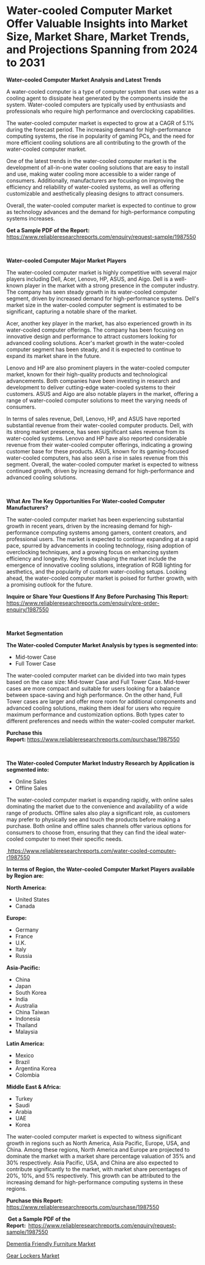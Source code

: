 <p><h1>Water-cooled Computer Market Offer Valuable Insights into Market Size, Market Share, Market Trends, and Projections Spanning from 2024 to 2031</h1></p><p><strong>Water-cooled Computer Market Analysis and Latest Trends</strong></p>
<p><p>A water-cooled computer is a type of computer system that uses water as a cooling agent to dissipate heat generated by the components inside the system. Water-cooled computers are typically used by enthusiasts and professionals who require high performance and overclocking capabilities.</p><p>The water-cooled computer market is expected to grow at a CAGR of 5.1% during the forecast period. The increasing demand for high-performance computing systems, the rise in popularity of gaming PCs, and the need for more efficient cooling solutions are all contributing to the growth of the water-cooled computer market.</p><p>One of the latest trends in the water-cooled computer market is the development of all-in-one water cooling solutions that are easy to install and use, making water cooling more accessible to a wider range of consumers. Additionally, manufacturers are focusing on improving the efficiency and reliability of water-cooled systems, as well as offering customizable and aesthetically pleasing designs to attract consumers.</p><p>Overall, the water-cooled computer market is expected to continue to grow as technology advances and the demand for high-performance computing systems increases.</p></p>
<p><strong>Get a Sample PDF of the Report:&nbsp;</strong> <a href="https://www.reliableresearchreports.com/enquiry/request-sample/1987550">https://www.reliableresearchreports.com/enquiry/request-sample/1987550</a></p>
<p>&nbsp;</p>
<p><strong>Water-cooled Computer Major Market Players</strong></p>
<p><p>The water-cooled computer market is highly competitive with several major players including Dell, Acer, Lenovo, HP, ASUS, and Aigo. Dell is a well-known player in the market with a strong presence in the computer industry. The company has seen steady growth in its water-cooled computer segment, driven by increased demand for high-performance systems. Dell's market size in the water-cooled computer segment is estimated to be significant, capturing a notable share of the market.</p><p>Acer, another key player in the market, has also experienced growth in its water-cooled computer offerings. The company has been focusing on innovative design and performance to attract customers looking for advanced cooling solutions. Acer's market growth in the water-cooled computer segment has been steady, and it is expected to continue to expand its market share in the future.</p><p>Lenovo and HP are also prominent players in the water-cooled computer market, known for their high-quality products and technological advancements. Both companies have been investing in research and development to deliver cutting-edge water-cooled systems to their customers. ASUS and Aigo are also notable players in the market, offering a range of water-cooled computer solutions to meet the varying needs of consumers.</p><p>In terms of sales revenue, Dell, Lenovo, HP, and ASUS have reported substantial revenue from their water-cooled computer products. Dell, with its strong market presence, has seen significant sales revenue from its water-cooled systems. Lenovo and HP have also reported considerable revenue from their water-cooled computer offerings, indicating a growing customer base for these products. ASUS, known for its gaming-focused water-cooled computers, has also seen a rise in sales revenue from this segment. Overall, the water-cooled computer market is expected to witness continued growth, driven by increasing demand for high-performance and advanced cooling solutions.</p></p>
<p>&nbsp;</p>
<p><strong>What Are The Key Opportunities For Water-cooled Computer Manufacturers?</strong></p>
<p><p>The water-cooled computer market has been experiencing substantial growth in recent years, driven by the increasing demand for high-performance computing systems among gamers, content creators, and professional users. The market is expected to continue expanding at a rapid pace, spurred by advancements in cooling technology, rising adoption of overclocking techniques, and a growing focus on enhancing system efficiency and longevity. Key trends shaping the market include the emergence of innovative cooling solutions, integration of RGB lighting for aesthetics, and the popularity of custom water-cooling setups. Looking ahead, the water-cooled computer market is poised for further growth, with a promising outlook for the future.</p></p>
<p><strong>Inquire or Share Your Questions If Any Before Purchasing This Report:</strong> <a href="https://www.reliableresearchreports.com/enquiry/pre-order-enquiry/1987550">https://www.reliableresearchreports.com/enquiry/pre-order-enquiry/1987550</a></p>
<p>&nbsp;</p>
<p><strong>Market Segmentation</strong></p>
<p><strong>The Water-cooled Computer Market Analysis by types is segmented into:</strong></p>
<p><ul><li>Mid-tower Case</li><li>Full Tower Case</li></ul></p>
<p><p>The water-cooled computer market can be divided into two main types based on the case size: Mid-tower Case and Full Tower Case. Mid-tower cases are more compact and suitable for users looking for a balance between space-saving and high performance. On the other hand, Full Tower cases are larger and offer more room for additional components and advanced cooling solutions, making them ideal for users who require maximum performance and customization options. Both types cater to different preferences and needs within the water-cooled computer market.</p></p>
<p><strong>Purchase this Report:&nbsp;</strong><a href="https://www.reliableresearchreports.com/purchase/1987550">https://www.reliableresearchreports.com/purchase/1987550</a></p>
<p>&nbsp;</p>
<p><strong>The Water-cooled Computer Market Industry Research by Application is segmented into:</strong></p>
<p><ul><li>Online Sales</li><li>Offline Sales</li></ul></p>
<p><p>The water-cooled computer market is expanding rapidly, with online sales dominating the market due to the convenience and availability of a wide range of products. Offline sales also play a significant role, as customers may prefer to physically see and touch the products before making a purchase. Both online and offline sales channels offer various options for consumers to choose from, ensuring that they can find the ideal water-cooled computer to meet their specific needs.</p></p>
<p><a href="https://www.reliableresearchreports.com/water-cooled-computer-r1987550">&nbsp;https://www.reliableresearchreports.com/water-cooled-computer-r1987550</a></p>
<p><strong>In terms of Region, the Water-cooled Computer Market Players available by Region are:</strong></p>
<p>
    <p> <strong> North America: </strong>
        <ul>
            <li>United States</li>
            <li>Canada</li>
        </ul>
        </p> 
    <p> <strong> Europe: </strong>
        <ul>
            <li>Germany</li>
            <li>France</li>
            <li>U.K.</li>
            <li>Italy</li>
            <li>Russia</li>
        </ul>
        </p> 
    <p> <strong> Asia-Pacific: </strong>
        <ul>
            <li>China</li>
            <li>Japan</li>
            <li>South Korea</li>
            <li>India</li>
            <li>Australia</li>
            <li>China Taiwan</li>
            <li>Indonesia</li>
            <li>Thailand</li>
            <li>Malaysia</li>
        </ul>
        </p> 
    <p> <strong> Latin America: </strong>
        <ul>
            <li>Mexico</li>
            <li>Brazil</li>
            <li>Argentina Korea</li>
            <li>Colombia</li>
        </ul>
        </p> 
    <p> <strong> Middle East & Africa: </strong>
        <ul>
            <li>Turkey</li>
            <li>Saudi</li>
            <li>Arabia</li>
            <li>UAE</li>
            <li>Korea</li>
        </ul>
    </p>
    </p>
<p><p>The water-cooled computer market is expected to witness significant growth in regions such as North America, Asia Pacific, Europe, USA, and China. Among these regions, North America and Europe are projected to dominate the market with a market share percentage valuation of 35% and 30% respectively. Asia Pacific, USA, and China are also expected to contribute significantly to the market, with market share percentages of 20%, 10%, and 5% respectively. This growth can be attributed to the increasing demand for high-performance computing systems in these regions.</p></p>
<p><strong>Purchase this Report: </strong><a href="https://www.reliableresearchreports.com/purchase/1987550">https://www.reliableresearchreports.com/purchase/1987550</a></p>
<p>&nbsp;<strong>Get a Sample PDF of the Report:&nbsp;&nbsp;</strong><a href="https://www.reliableresearchreports.com/enquiry/request-sample/1987550">https://www.reliableresearchreports.com/enquiry/request-sample/1987550</a></p>
<p><strong></strong></p>
<p><p><a href="https://github.com/angeliabkratze/Market-Research-Report-List-1/blob/main/dementia-friendly-furniture-market.md">Dementia Friendly Furniture Market</a></p><p><a href="https://github.com/Angelnienowdseej3e45z3p8c/Market-Research-Report-List-3/blob/main/gear-lockers-market.md">Gear Lockers Market</a></p></p>
